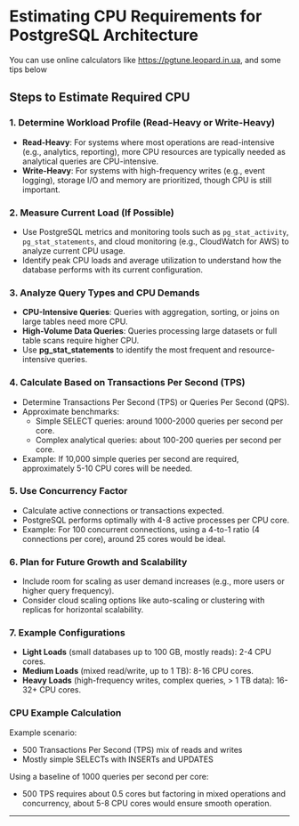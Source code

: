 
# Estimating CPU Requirements for PostgreSQL Architecture

 You can use online calculators like https://pgtune.leopard.in.ua, and some tips below

## Steps to Estimate Required CPU

### 1. Determine Workload Profile (Read-Heavy or Write-Heavy)
   - **Read-Heavy**: For systems where most operations are read-intensive (e.g., analytics, reporting), more CPU resources are typically needed as analytical queries are CPU-intensive.
   - **Write-Heavy**: For systems with high-frequency writes (e.g., event logging), storage I/O and memory are prioritized, though CPU is still important.

### 2. Measure Current Load (If Possible)
   - Use PostgreSQL metrics and monitoring tools such as `pg_stat_activity`, `pg_stat_statements`, and cloud monitoring (e.g., CloudWatch for AWS) to analyze current CPU usage.
   - Identify peak CPU loads and average utilization to understand how the database performs with its current configuration.

### 3. Analyze Query Types and CPU Demands
   - **CPU-Intensive Queries**: Queries with aggregation, sorting, or joins on large tables need more CPU.
   - **High-Volume Data Queries**: Queries processing large datasets or full table scans require higher CPU.
   - Use **pg_stat_statements** to identify the most frequent and resource-intensive queries.

### 4. Calculate Based on Transactions Per Second (TPS)
   - Determine Transactions Per Second (TPS) or Queries Per Second (QPS).
   - Approximate benchmarks:
     - Simple SELECT queries: around 1000-2000 queries per second per core.
     - Complex analytical queries: about 100-200 queries per second per core.
   - Example: If 10,000 simple queries per second are required, approximately 5-10 CPU cores will be needed.

### 5. Use Concurrency Factor
   - Calculate active connections or transactions expected.
   - PostgreSQL performs optimally with 4-8 active processes per CPU core.
   - Example: For 100 concurrent connections, using a 4-to-1 ratio (4 connections per core), around 25 cores would be ideal.

### 6. Plan for Future Growth and Scalability
   - Include room for scaling as user demand increases (e.g., more users or higher query frequency).
   - Consider cloud scaling options like auto-scaling or clustering with replicas for horizontal scalability.

### 7. Example Configurations
   - **Light Loads** (small databases up to 100 GB, mostly reads): 2-4 CPU cores.
   - **Medium Loads** (mixed read/write, up to 1 TB): 8-16 CPU cores.
   - **Heavy Loads** (high-frequency writes, complex queries, > 1 TB data): 16-32+ CPU cores.

### CPU Example Calculation

Example scenario:
- 500 Transactions Per Second (TPS) mix of reads and writes
- Mostly simple SELECTs with INSERTs and UPDATES

Using a baseline of 1000 queries per second per core:
- 500 TPS requires about 0.5 cores but factoring in mixed operations and concurrency, about 5-8 CPU cores would ensure smooth operation.

---
